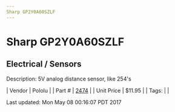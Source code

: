 ```yaml
---
Sharp GP2Y0A60SZLF
---
```

# Sharp GP2Y0A60SZLF
## Electrical / Sensors
Description: 	5V analog distance sensor, like 254's 

| Vendor | Pololu | 
| Part # | [2474](https://www.pololu.com/product/2474) | 
| Unit Price | $11.95 | 
| Tags: |  | 

Last updated: Mon May 08 00:16:07 PDT 2017